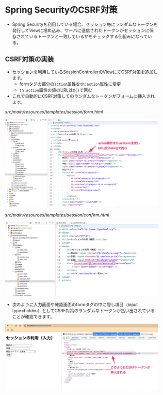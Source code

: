 # Spring SecurityのCSRF対策

- Spring Securityを利用している場合、セッション毎にランダムなトークンを発行してViewに埋め込み、サーバに送信されたトークンがセッションに保 存されているトークンと一致しているかをチェックする仕組みになっている。

## CSRF対策の実装

- セッションを利用しているSessionControllerのViewにてCSRF対策を追加します。
  - formタグの部分の`action`属性を`th:action`属性に変更
  - `th:action`属性の値のURLは`@{}`で囲む
- これで自動的にCSRF対策してのランダムなトークンがフォームに挿入されます。

_src/main/resources/templates/session/form.html_

![](img/spring-security-csrf-01.png)

_src/main/resources/templates/session/confirm.html_

![](img/spring-security-csfr-02.png)

- 次のように入力画面や確認画面のformタグの中に隠し項目（input type=hidden）としてCSRF対策のランダムなトークンが払い出されていることが確認できます。

![](img/spring-security-csrf-03.png)

